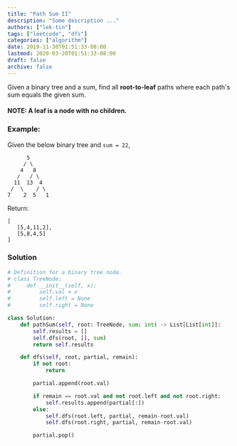 ```yaml
---
title: "Path Sum II"
description: "Some description ..."
authors: ["lek-tin"]
tags: ["leetcode", "dfs"]
categories: ["algorithm"]
date: 2019-11-30T01:51:33-08:00
lastmod: 2020-03-20T01:51:33-08:00
draft: false
archive: false
---
```

Given a binary tree and a sum, find all **root-to-leaf** paths where each path's sum equals the given sum.

#### NOTE: A leaf is a node with no children.

### Example:
Given the below binary tree and `sum = 22`,
```
      5
     / \
    4   8
   /   / \
  11  13  4
 /  \    / \
7    2  5   1
```
Return:
```
[
   [5,4,11,2],
   [5,8,4,5]
]
```

### Solution

```python
# Definition for a binary tree node.
# class TreeNode:
#     def __init__(self, x):
#         self.val = x
#         self.left = None
#         self.right = None

class Solution:
    def pathSum(self, root: TreeNode, sum: int) -> List[List[int]]:
        self.results = []
        self.dfs(root, [], sum)
        return self.results

    def dfs(self, root, partial, remain):
        if not root:
            return

        partial.append(root.val)

        if remain == root.val and not root.left and not root.right:
            self.results.append(partial[:])
        else:
            self.dfs(root.left, partial, remain-root.val)
            self.dfs(root.right, partial, remain-root.val)

        partial.pop()
```